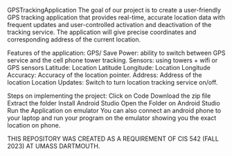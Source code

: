 GPSTrackingApplication
The goal of our project is to create a user-friendly GPS tracking application that provides real-time, accurate location data with frequent updates and user-controlled activation and deactivation of the tracking service. The application will give precise coordinates and corresponding address of the current location.


Features of the application:
GPS/ Save Power: ability to switch between GPS service and the cell phone tower tracking. 
Sensors: using towers + wifi or GPS sensors
Latitude: Location Latitude
Longitude: Location Longitude
Accuracy: Accuracy of the location pointer.
Address: Address of the location
Location Updates:  Switch to turn location tracking service on/off. 

Steps on implementing the project:
Click on Code
Download the zip file
Extract the folder
Install Android Studio
Open the Folder on Android Studio
Run the Application on emulator
You can also connect an android phone to your laptop and run your program on the emulator showing you the exact location on phone. 

THIS REPOSITORY WAS CREATED AS A REQUIREMENT OF CIS 542 (FALL 2023) AT UMASS DARTMOUTH.
